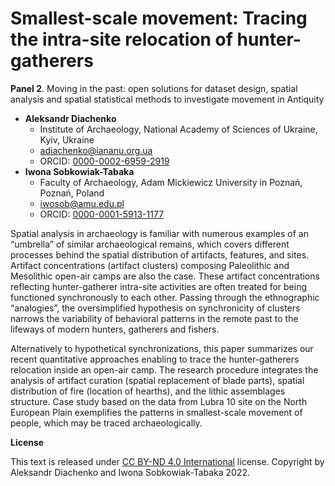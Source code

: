 # Smallest-scale movement: Tracing the intra-site relocation of hunter-gatherers

**Panel 2**. Moving in the past: open solutions for dataset design, spatial analysis and spatial statistical methods to investigate movement in Antiquity

- **Aleksandr Diachenko**
  - Institute of Archaeology, National Academy of Sciences of Ukraine, Kyiv, Ukraine
  - [adiachenko@iananu.org.ua](mailto:adiachenko@iananu.org.ua)
  - ORCID: [0000-0002-6959-2919](https://orcid.org/0000-0002-6959-2919)
- **Iwona Sobkowiak-Tabaka**
  - Faculty of Archaeology, Adam Mickiewicz University in Poznań, Poznań, Poland
  - [iwosob@amu.edu.pl](mailto:iwosob@amu.edu.pl)
  - ORCID: [0000-0001-5913-1177](https://orcid.org/0000-0001-5913-1177)

Spatial analysis in archaeology is familiar with numerous examples of an “umbrella” of similar archaeological remains, which covers different processes behind the spatial distribution of artifacts, features, and sites. Artifact concentrations (artifact clusters) composing Paleolithic and Mesolithic open-air camps are also the case. These artifact concentrations reflecting hunter-gatherer intra-site activities are often treated for being functioned synchronously to each other. Passing through the ethnographic “analogies”, the oversimplified hypothesis on synchronicity of clusters narrows the variability of behavioral patterns in the remote past to the lifeways of modern hunters, gatherers and fishers. 

Alternatively to hypothetical synchronizations, this paper summarizes our recent quantitative approaches enabling to trace the hunter-gatherers relocation inside an open-air camp. The research procedure integrates the analysis of artifact curation (spatial replacement of blade parts), spatial distribution of fire (location of hearths), and the lithic assemblages structure. Case study based on the data from Lubra 10 site on the North European Plain exemplifies the patterns in smallest-scale movement of people, which may be traced archaeologically.

**License**

This text is released under [CC BY-ND 4.0 International](https://creativecommons.org/licenses/by-nd/4.0/) license. Copyright by Aleksandr Diachenko and Iwona Sobkowiak-Tabaka 2022.
